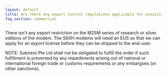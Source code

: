 ```yaml
---
layout: default
title: Are there any export control regulations applicable for acoustic modems?
faq_section: commercial
---
```


There isn't any export restriction on the M25M series of research or silver editions of the modem. The S60H modems will need an EUS so that we can apply for an export license before they can be shipped to the end-user. 

NOTE: Subnero Pte Ltd shall not be obligated to fulfill the order if such fulfillment is prevented by any impediments arising out of national or international foreign trade or customs requirements or any embargoes (or other sanctions).
